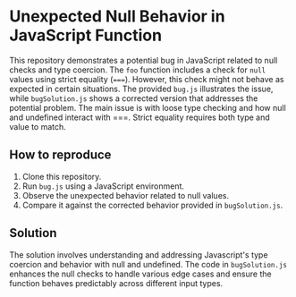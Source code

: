 # Unexpected Null Behavior in JavaScript Function

This repository demonstrates a potential bug in JavaScript related to null checks and type coercion. The `foo` function includes a check for `null` values using strict equality (`===`). However, this check might not behave as expected in certain situations.  The provided `bug.js` illustrates the issue, while `bugSolution.js` shows a corrected version that addresses the potential problem.  The main issue is with loose type checking and how null and undefined interact with ===.  Strict equality requires both type and value to match.

## How to reproduce

1. Clone this repository.
2. Run `bug.js` using a JavaScript environment.
3. Observe the unexpected behavior related to null values.
4. Compare it against the corrected behavior provided in `bugSolution.js`.

## Solution
The solution involves understanding and addressing Javascript's type coercion and behavior with null and undefined. The code in `bugSolution.js` enhances the null checks to handle various edge cases and ensure the function behaves predictably across different input types.